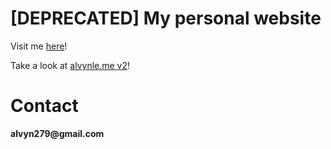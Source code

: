 # [DEPRECATED] My personal website

Visit me [here](https://alvynle.me)!

Take a look at [alvynle.me v2](https://github.com/alvyn279/alvyn279v2)!

# Contact
__alvyn279@gmail.com__
